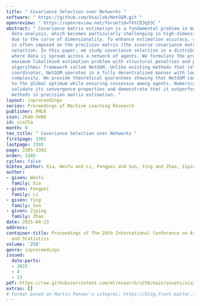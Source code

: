 ```yaml
---
title: " Covariance Selection over Networks "
software: " https://github.com/dsailab/NetGGM.git "
openreview: " https://openreview.net/forum?id=YXtCD3q53C "
abstract: " Covariance matrix estimation is a fundamental problem in multivariate
  data analysis, which becomes particularly challenging in high-dimensional settings
  due to the curse of dimensionality. To enhance estimation accuracy, structural regularization
  is often imposed on the precision matrix (the inverse covariance matrix) for covariance
  selection. In this paper, we study covariance selection in a distributed setting,
  where data is spread across a network of agents. We formulate the problem as a Gaussian
  maximum likelihood estimation problem with structural penalties and propose a novel
  algorithmic framework called NetGGM. Unlike existing methods that rely on a central
  coordinator, NetGGM operates in a fully decentralized manner with low computational
  complexity. We provide theoretical guarantees showing that NetGGM converges linearly
  to the global optimum while ensuring consensus among agents. Numerical experiments
  validate its convergence properties and demonstrate that it outperforms state-of-the-art
  methods in precision matrix estimation. "
layout: inproceedings
series: Proceedings of Machine Learning Research
publisher: PMLR
issn: 2640-3498
id: xia25a
month: 0
tex_title: " Covariance Selection over Networks "
firstpage: 3385
lastpage: 3393
page: 3385-3393
order: 3385
cycles: false
bibtex_author: Xia, Wenfu and Li, Fengpei and Sun, Ying and Zhao, Ziping
author:
- given: Wenfu
  family: Xia
- given: Fengpei
  family: Li
- given: Ying
  family: Sun
- given: Ziping
  family: Zhao
date: 2025-04-23
address:
container-title: Proceedings of The 28th International Conference on Artificial Intelligence
  and Statistics
volume: '258'
genre: inproceedings
issued:
  date-parts:
  - 2025
  - 4
  - 23
pdf: https://raw.githubusercontent.com/mlresearch/v258/main/assets/xia25a/xia25a.pdf
extras: []
# Format based on Martin Fenner's citeproc: https://blog.front-matter.io/posts/citeproc-yaml-for-bibliographies/
---
```

